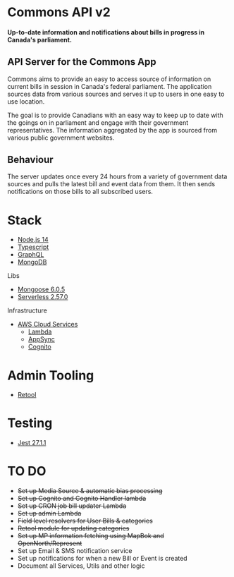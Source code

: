 # Commons API v2

#### Up-to-date information and notifications about bills in progress in Canada's parliament.

## API Server for the Commons App

Commons aims to provide an easy to access source of information on current bills in session in Canada's federal parliament. The application sources data from various sources and serves it up to users in one easy to use location.

The goal is to provide Canadians with an easy way to keep up to date with the goings on in parliament and engage with their government representatives. The information aggregated by the app is sourced from various public government websites.

## Behaviour

The server updates once every 24 hours from a variety of government data sources and pulls the latest bill and event data from them. It then sends notifications on those bills to all subscribed users.

# Stack

- [Node.js 14](https://nodejs.org/en/)
- [Typescript](https://www.typescriptlang.org/)
- [GraphQL](https://graphql.org/)
- [MongoDB](https://www.mongodb.com/)

Libs

- [Mongoose 6.0.5](https://mongoosejs.com/)
- [Serverless 2.57.0](https://serverless.com/)

Infrastructure

- [AWS Cloud Services](https://aws.amazon.com/)
  - [Lambda](https://aws.amazon.com/lambda/)
  - [AppSync](https://aws.amazon.com/appsync/)
  - [Cognito](https://aws.amazon.com/cognito/)

# Admin Tooling

- [Retool](https://retool.com/)

# Testing

- [Jest 27.1.1](https://jestjs.io/)

# TO DO

- ~~Set up Media Source & automatic bias processing~~
- ~~Set up Cognito and Cognito Handler lambda~~
- ~~Set up CRON job bill updater Lambda~~
- ~~Set up admin Lambda~~
- ~~Field level resolvers for User Bills & categories~~
- ~~Retool module for updating categories~~
- ~~Set up MP information fetching using MapBok and OpenNorth/Represent~~
- Set up Email & SMS notification service
- Set up notifications for when a new Bill or Event is created
- Document all Services, Utils and other logic
